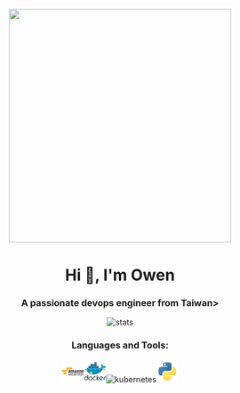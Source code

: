 <p align="center">
  <img 
    width="400"
    height="420"
    src="https://github-readme-stats.vercel.app/api?username=atorigin&show_icons=true&theme=radical"
  >
</p>

<h1 align="center">Hi 👋, I'm Owen</h1>
<h3 align="center"><b>A passionate devops engineer from Taiwan></b></h3>
<div align="center"><img src="https://github-readme-stats.vercel.app/api/top-langs/?username=atorigin" alt="stats" height="300" width="320" /><h3 align="center">Languages and Tools:</h3><img src="https://raw.githubusercontent.com/devicons/devicon/master/icons/amazonwebservices/amazonwebservices-original-wordmark.svg" alt="aws" width="40" height="40"/><img src="https://raw.githubusercontent.com/devicons/devicon/master/icons/docker/docker-original-wordmark.svg" alt="docker" width="40" height="40"/><img src="https://www.vectorlogo.zone/logos/kubernetes/kubernetes-icon.svg" alt="kubernetes" width="40" height="40"/><img src="https://raw.githubusercontent.com/devicons/devicon/master/icons/python/python-original.svg" alt="python" width="40" height="40"/></div>
